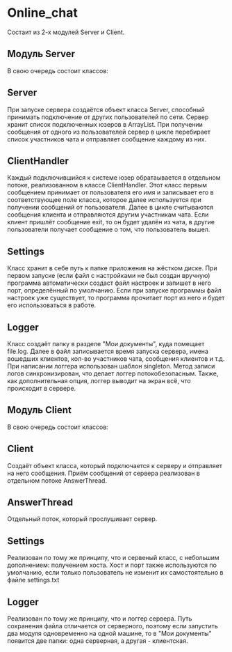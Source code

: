 # Online_chat

Состаит из 2-х модулей Server и Client.
## Модуль Server
В свою очередь состоит классов:
## Server
При запуске сервера создаётся объект класса Server, способный принимать подключение от других пользователей по сети. Сервер хранит список подключенных юзеров в ArrayList. При получении сообщения от одного из пользователей сервер в цикле перебирает список участников чата и отправляет сообщение каждому из них.
## ClientHandler
Каждый подключившийся к системе юзер обратаывается в отдельном потоке, реализованном в классе ClientHandler. Этот класс первым сообщением принимает от пользователя его имя и записывает его в соответствующее поле класса, которое далее используется при получении сообщений от пользователя. Далее в цикле считываются сообщения клиента и отправляются другим участникам чата. Если клиент пришлёт сообщение exit, то он будет удалён из чата, в другие пользователи получает сообщение о том, что пользователь вышел.
## Settings
Класс хранит в себе путь к папке приложения на жёстком диске. При первом запуске (если файл с настройками не был создан вручную) программа автоматически создаст файл настроек и запишет в него порт, определённый по умолчанию. Если при запуске программы файл настроек уже существует, то программа прочитает порт из него и будет его использоваться в работе.
## Logger
Класс создаёт папку в разделе "Мои документы", куда помещает file.log. Далее в файл записывается время запуска сервера, имена вошедших клиентов, кол-во участников чата, сообщения клиентов и т.д. При написании логгера использован шаблон singleton. Метод записи логов синхронизирован, что делает логгер потокобезопасным. Также, как дополнительная опция, логгер выводит на экран всё, что происходит в сервере.


## Модуль Client
В свою очередь состоит классов:
## Client
Создаёт объект класса, который подключается к серверу и отправляет на него сообщения. Приём сообщений от сервера реализован в отдельном потоке AnswerThread.
## AnswerThread
Отдельный поток, который прослушивает сервер.
## Settings
Реализован по тому же принципу, что и сервеный класс, с небольшим дополнением: получением хоста. Хост и порт также используются по умолчанию, если только пользователь не изменит их самостоятельно в файле settings.txt
## Logger
Реализован по тому же принципу, что и логгер сервера. Путь сохранения файла отличается от серверного, поэтому если запустить два модуля одновременно на одной машине, то в "Мои документы" появится две папки: одна серверная, а другая - клиентская.